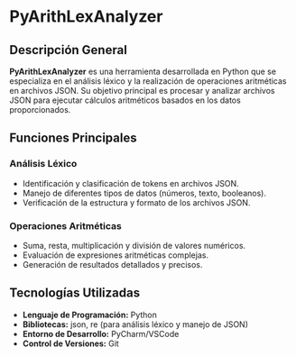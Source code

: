 <h1>PyArithLexAnalyzer</h1>

<h2>Descripción General</h2>

<p><strong>PyArithLexAnalyzer</strong> es una herramienta desarrollada en Python que se especializa en el análisis léxico y la realización de operaciones aritméticas en archivos JSON. Su objetivo principal es procesar y analizar archivos JSON para ejecutar cálculos aritméticos basados en los datos proporcionados.</p>

<h2>Funciones Principales</h2>

<h3>Análisis Léxico</h3>
<ul>
  <li>Identificación y clasificación de tokens en archivos JSON.</li>
  <li>Manejo de diferentes tipos de datos (números, texto, booleanos).</li>
  <li>Verificación de la estructura y formato de los archivos JSON.</li>
</ul>

<h3>Operaciones Aritméticas</h3>
<ul>
  <li>Suma, resta, multiplicación y división de valores numéricos.</li>
  <li>Evaluación de expresiones aritméticas complejas.</li>
  <li>Generación de resultados detallados y precisos.</li>
</ul>

<h2>Tecnologías Utilizadas</h2>
<ul>
  <li><strong>Lenguaje de Programación:</strong> Python</li>
  <li><strong>Bibliotecas:</strong> json, re (para análisis léxico y manejo de JSON)</li>
  <li><strong>Entorno de Desarrollo:</strong> PyCharm/VSCode</li>
  <li><strong>Control de Versiones:</strong> Git</li>
</ul>
